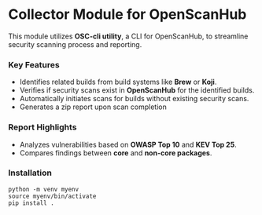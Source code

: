 # Collector Module for OpenScanHub  

This module utilizes **OSC-cli utility**, a CLI for OpenScanHub, to streamline security scanning process and reporting.  

### Key Features
- Identifies related builds from build systems like **Brew** or **Koji**.  
- Verifies if security scans exist in **OpenScanHub** for the identified builds.  
- Automatically initiates scans for builds without existing security scans.  
- Generates a zip report upon scan completion  

### Report Highlights
- Analyzes vulnerabilities based on **OWASP Top 10** and **KEV Top 25**.  
- Compares findings between **core** and **non-core packages**.

### Installation
```
python -m venv myenv
source myenv/bin/activate
pip install .
```
